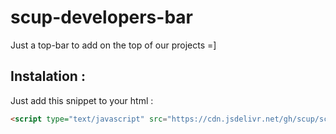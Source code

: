 # scup-developers-bar
Just a top-bar to add on the top of our projects =]


## Instalation :
Just add this snippet to your html :

```html
<script type="text/javascript" src="https://cdn.jsdelivr.net/gh/scup/scup-developers-bar/scupbar.js"></script>
```

